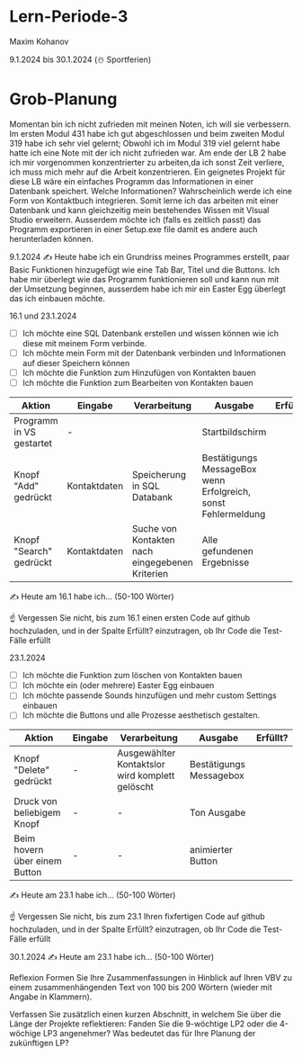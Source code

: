 # Lern-Periode-3
Maxim Kohanov

9.1.2024 bis 30.1.2024 (☃️ Sportferien)

# Grob-Planung
Momentan bin ich nicht zufrieden mit meinen Noten, ich will sie verbessern. Im ersten Modul 431 habe ich gut abgeschlossen und beim zweiten Modul 319 habe ich sehr viel gelernt; Obwohl ich im Modul 319 viel gelernt habe hatte ich eine Note mit der ich nicht zufrieden war. 
Am ende der LB 2 habe ich mir vorgenommen konzentrierter zu arbeiten,da ich sonst Zeit verliere, ich muss mich mehr auf die Arbeit konzentrieren. 
Ein geignetes Projekt für diese LB wäre ein einfaches Programm das Informationen in einer Datenbank speichert. Welche Informationen? Wahrscheinlich werde ich eine Form von Kontaktbuch integrieren.
Somit lerne ich das arbeiten mit einer Datenbank und kann gleichzeitig mein bestehendes Wissen mit VIsual Studio erweitern. Ausserdem möchte ich (falls es zeitlich passt) das Programm exportieren in einer Setup.exe file damit es andere auch herunterladen können.

9.1.2024
✍️ Heute habe ich ein Grundriss meines Programmes erstellt, paar Basic Funktionen hinzugefügt wie eine Tab Bar, Titel und die Buttons. Ich habe mir überlegt wie das Programm funktionieren soll und kann nun mit der Umsetzung beginnen, ausserdem habe ich mir ein Easter Egg überlegt das ich einbauen möchte.

16.1 und 23.1.2024
- [ ] Ich möchte eine SQL Datenbank erstellen und wissen können wie ich diese mit meinem Form verbinde.
- [ ] Ich möchte mein Form mit der Datenbank verbinden und Informationen auf dieser Speichern können
- [ ] Ich möchte die Funktion zum Hinzufügen von Kontakten bauen
- [ ] Ich möchte die Funktion zum Bearbeiten von Kontakten bauen

| Aktion           | Eingabe | Verarbeitung | Ausgabe | Erfüllt? |
| ------------------------ | ------- | ----------------- |---|--|
| Programm in VS gestartet | -  |       | Startbildschirm ||
| Knopf "Add" gedrückt | Kontaktdaten  | Speicherung in SQL Databank | Bestätigungs MessageBox wenn Erfolgreich, sonst Fehlermeldung ||
|Knopf "Search" gedrückt | Kontaktdaten | Suche von Kontakten nach eingegebenen Kriterien| Alle gefundenen Ergebnisse||


✍️ Heute am 16.1 habe ich... (50-100 Wörter)

☝️ Vergessen Sie nicht, bis zum 16.1 einen ersten Code auf github hochzuladen, und in der Spalte Erfüllt? einzutragen, ob Ihr Code die Test-Fälle erfüllt

23.1.2024
- [ ] Ich möchte die Funktion zum löschen von Kontakten bauen
- [ ] Ich möchte ein (oder mehrere) Easter Egg einbauen
- [ ] Ich möchte passende Sounds hinzufügen und mehr custom Settings einbauen
- [ ] Ich möchte die Buttons und alle Prozesse aesthetisch gestalten.

| Aktion           | Eingabe | Verarbeitung | Ausgabe | Erfüllt? |
| ------------------------ | ------- | ----------------- |---|--|
|Knopf "Delete" gedrückt| - | Ausgewählter Kontaktslor wird komplett gelöscht | Bestätigungs Messagebox||
| Druck von beliebigem Knopf | - | - | Ton Ausgabe ||
| Beim hovern über einem Button | - | - | animierter Button ||
  
✍️ Heute am 23.1 habe ich... (50-100 Wörter)

☝️ Vergessen Sie nicht, bis zum 23.1 Ihren fixfertigen Code auf github hochzuladen, und in der Spalte Erfüllt? einzutragen, ob Ihr Code die Test-Fälle erfüllt

30.1.2024
✍️ Heute am 23.1 habe ich... (50-100 Wörter)

Reflexion
Formen Sie Ihre Zusammenfassungen in Hinblick auf Ihren VBV zu einem zusammenhängenden Text von 100 bis 200 Wörtern (wieder mit Angabe in Klammern).

Verfassen Sie zusätzlich einen kurzen Abschnitt, in welchem Sie über die Länge der Projekte reflektieren: Fanden Sie die 9-wöchtige LP2 oder die 4-wöchige LP3 angenehmer? Was bedeutet das für Ihre Planung der zukünftigen LP?
